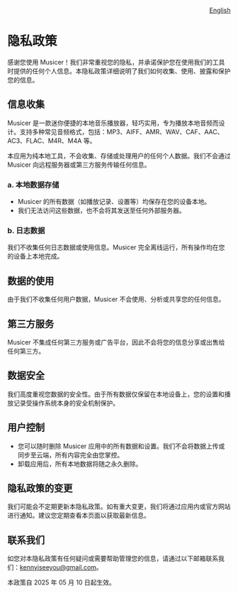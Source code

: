 <p align="right">
  <a href="./privacy-policy.md">English</a>
</p>
<!--rehype:style=float: right; bottom: -36px; position: relative;-->

隐私政策
===

感谢您使用 Musicer！我们非常重视您的隐私，并承诺保护您在使用我们的工具时提供的任何个人信息。本隐私政策详细说明了我们如何收集、使用、披露和保护您的信息。

## 信息收集

Musicer 是一款迷你便捷的本地音乐播放器，轻巧实用，专为播放本地音频而设计。支持多种常见音频格式，包括：MP3、AIFF、AMR、WAV、CAF、AAC、AC3、FLAC、M4R、M4A 等。

本应用为纯本地工具，不会收集、存储或处理用户的任何个人数据。我们不会通过 Musicer 向远程服务器或第三方服务传输任何信息。

### a. **本地数据存储**

- Musicer 的所有数据（如播放记录、设置等）均保存在您的设备本地。
- 我们无法访问这些数据，也不会将其发送至任何外部服务器。

### b. **日志数据**

我们不收集任何日志数据或使用信息。Musicer 完全离线运行，所有操作均在您的设备上本地完成。

## 数据的使用

由于我们不收集任何用户数据，Musicer 不会使用、分析或共享您的任何信息。

## 第三方服务

Musicer 不集成任何第三方服务或广告平台，因此不会将您的信息分享或出售给任何第三方。

## 数据安全

我们高度重视您数据的安全性。由于所有数据仅保留在本地设备上，您的设置和播放记录受操作系统本身的安全机制保护。

## 用户控制

- 您可以随时删除 Musicer 应用中的所有数据和设置。我们不会将数据上传或同步至云端，所有内容完全由您掌控。
- 卸载应用后，所有本地数据将随之永久删除。

## 隐私政策的变更

我们可能会不定期更新本隐私政策。如有重大变更，我们将通过应用内或官方网站进行通知。建议您定期查看本页面以获取最新信息。

## 联系我们

如您对本隐私政策有任何疑问或需要帮助管理您的信息，请通过以下邮箱联系我们：[kennyiseeyou@gmail.com](mailto:kennyiseeyou@gmail.com)。

本政策自 2025 年 05 月 10 日起生效。